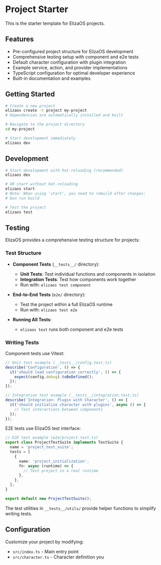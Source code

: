 # Project Starter

This is the starter template for ElizaOS projects.

## Features

- Pre-configured project structure for ElizaOS development
- Comprehensive testing setup with component and e2e tests
- Default character configuration with plugin integration
- Example service, action, and provider implementations
- TypeScript configuration for optimal developer experience
- Built-in documentation and examples

## Getting Started

```bash
# Create a new project
elizaos create -t project my-project
# Dependencies are automatically installed and built

# Navigate to the project directory
cd my-project

# Start development immediately
elizaos dev
```

## Development

```bash
# Start development with hot-reloading (recommended)
elizaos dev

# OR start without hot-reloading
elizaos start
# Note: When using 'start', you need to rebuild after changes:
# bun run build

# Test the project
elizaos test
```

## Testing

ElizaOS provides a comprehensive testing structure for projects:

### Test Structure

- **Component Tests** (`__tests__/` directory):

  - **Unit Tests**: Test individual functions and components in isolation
  - **Integration Tests**: Test how components work together
  - Run with: `elizaos test component`

- **End-to-End Tests** (`e2e/` directory):

  - Test the project within a full ElizaOS runtime
  - Run with: `elizaos test e2e`

- **Running All Tests**:
  - `elizaos test` runs both component and e2e tests

### Writing Tests

Component tests use Vitest:

```typescript
// Unit test example (__tests__/config.test.ts)
describe('Configuration', () => {
  it('should load configuration correctly', () => {
    expect(config.debug).toBeDefined();
  });
});

// Integration test example (__tests__/integration.test.ts)
describe('Integration: Plugin with Character', () => {
  it('should initialize character with plugins', async () => {
    // Test interactions between components
  });
});
```

E2E tests use ElizaOS test interface:

```typescript
// E2E test example (e2e/project.test.ts)
export class ProjectTestSuite implements TestSuite {
  name = 'project_test_suite';
  tests = [
    {
      name: 'project_initialization',
      fn: async (runtime) => {
        // Test project in a real runtime
      },
    },
  ];
}

export default new ProjectTestSuite();
```

The test utilities in `__tests__/utils/` provide helper functions to simplify writing tests.

## Configuration

Customize your project by modifying:

- `src/index.ts` - Main entry point
- `src/character.ts` - Character definition
you 